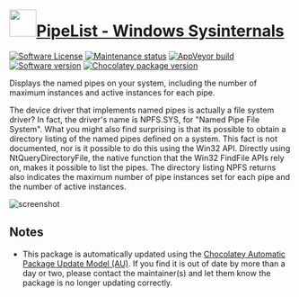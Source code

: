 # [<img src="https://cdn.jsdelivr.net/gh/dgalbraith/chocolatey-packages@024a0e31a291ceea63f7af5e63e2679403c5aa8f/icons/sysinternals.png" width="48" height="48" />PipeList - Windows Sysinternals](https://chocolatey.org/packages/pipelist)

[![Software License](https://img.shields.io/badge/License-Proprietary-grey.svg)](https://docs.microsoft.com/sysinternals/license-terms)
[![Maintenance status](https://img.shields.io/badge/maintained%3F-yes-green.svg)](https://gitHub.com/dgalbraith/chocolatey-packages/graphs/commit-activity)
[![AppVeyor build](https://img.shields.io/appveyor/ci/dgalbraith/chocolatey-packages)](https://ci.appveyor.com/project/dgalbraith/chocolatey-packages)
[![Software version](https://img.shields.io/badge/Source-v1.01-blue)](https://docs.microsoft.com/sysinternals/downloads/logonsessions)
[![Chocolatey package version](https://img.shields.io/chocolatey/v/pipelist?label=Chocolatey)](https://chocolatey.org/packages/pipelist)

Displays the named pipes on your system, including the number of maximum instances and active instances for each pipe.

The device driver that implements named pipes is actually a file system driver? In fact, the driver's name is NPFS.SYS,
for "Named Pipe File System". What you might also find surprising is that its possible to obtain a directory listing of
the named pipes defined on a system. This fact is not documented, nor is it possible to do this using the Win32 API.
Directly using NtQueryDirectoryFile, the native function that the Win32 FindFile APIs rely on, makes it possible to
list the pipes. The directory listing NPFS returns also indicates the maximum number of pipe
instances set for each pipe and the number of active instances.

![screenshot](https://cdn.jsdelivr.net/gh/dgalbraith/chocolatey-packages@ab7733d9bd5714cac138fe9e5eec447633fb3d75/automatic/pipelist/screenshot.png)

## Notes

* This package is automatically updated using the [Chocolatey Automatic Package Update Model (AU)](https://github.com/majkinetor/au/blob/master/README.md).
  If you find it is out of date by more than a day or two, please contact the maintainer(s) and let them know the package is no longer updating correctly.
